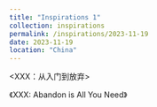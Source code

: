 ```yaml
---
title: "Inspirations 1"
collection: inspirations
permalink: /inspirations/2023-11-19
date: 2023-11-19
location: "China"
---
```


<XXX：从入门到放弃>

《XXX: Abandon is All You Need》